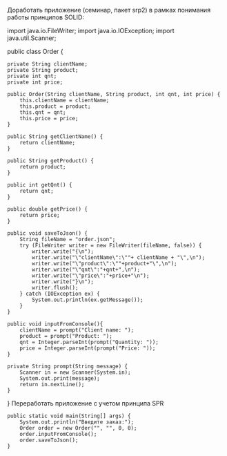 Доработать приложение (семинар, пакет srp2) в рамках понимания работы принципов SOLID:

import java.io.FileWriter;
import java.io.IOException;
import java.util.Scanner;

public class Order {

    private String clientName;
    private String product;
    private int qnt;
    private int price;

    public Order(String clientName, String product, int qnt, int price) {
        this.clientName = clientName;
        this.product = product;
        this.qnt = qnt;
        this.price = price;
    }

    public String getClientName() {
        return clientName;
    }

    public String getProduct() {
        return product;
    }

    public int getQnt() {
        return qnt;
    }

    public double getPrice() {
        return price;
    }

    public void saveToJson() {
        String fileName = "order.json";
        try (FileWriter writer = new FileWriter(fileName, false)) {
            writer.write("{\n");
            writer.write("\"clientName\":\""+ clientName + "\",\n");
            writer.write("\"product\":\""+product+"\",\n");
            writer.write("\"qnt\":"+qnt+",\n");
            writer.write("\"price\":"+price+"\n");
            writer.write("}\n");
            writer.flush();
        } catch (IOException ex) {
            System.out.println(ex.getMessage());
        }
    }

    public void inputFromConsole(){
        clientName = prompt("Client name: ");
        product = prompt("Product: ");
        qnt = Integer.parseInt(prompt("Quantity: "));
        price = Integer.parseInt(prompt("Price: "));
    }

    private String prompt(String message) {
        Scanner in = new Scanner(System.in);
        System.out.print(message);
        return in.nextLine();
    }

}
Переработать приложение с учетом принципа SPR


    public static void main(String[] args) {
        System.out.println("Введите заказ:");
        Order order = new Order("", "", 0, 0);
        order.inputFromConsole();
        order.saveToJson();
    }